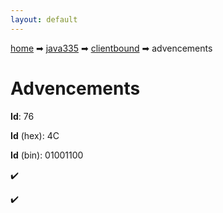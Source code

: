 ```yaml
---
layout: default
---
```


[home](/) ➡ [java335](/protocol/java335) ➡ [clientbound](/protocol/java335/clientbound) ➡ advencements

# Advencements

**Id**: 76

**Id** (hex): 4C

**Id** (bin): 01001100

✔️

✔️

